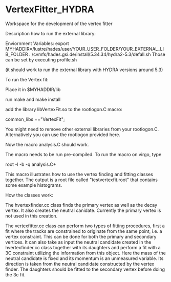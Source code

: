 
# VertexFitter_HYDRA

Workspace for the development of the vertex fitter

Description how to run the external library:

Enviornment Variables:
export MYHADDIR=/lustre/hades/user/YOUR_USER_FOLDER/YOUR_EXTERNAL_LIB_FOLDER
. /cvmfs/hades.gsi.de/install/5.34.34/hydra2-5.3/defall.sh
Those can be set by executing profile.sh

(it should work to run the external library with HYDRA versions around 5.3)

To run the Vertex fit:

Place it in $MYHADDIR/lib

run make 
and make install

add the library libVertexFit.so to the rootlogon.C macro:

common_libs +="VertexFit";

You might need to remove other external libraries from your rootlogon.C.
Alternatively you can use the rootlogon provided here.

Now the macro analysis.C should work.

The macro needs to be run pre-compiled. To run the macro on virgo, type

root -l -b -q analysis.C+

This macro illustrates how to use the vertex finding and fitting classes together. The output is a root file called "testvertexfit.root" that contains some example histograms.

How the classes work:

The hvertexfinder.cc class finds the primary vertex as well as the decay vertex. It also creates the neutral canidate. Currently the primary vertex is not used in this creation. 

The vertexfitter.cc class can perform two types of fitting procedures, first a fit where the tracks are constrained to originate from the same point, i.e. a vertex constraint. This can be done for both the primary and secondary vertices. It can also take as input the neutral candidate created in the hvertexfinder.cc class together with its daughters and perform a fit with a 3C constraint utilizing the information from this object. Here the mass of the neutral candidate is fixed and its momentum is an unmeasured variable. Its direction is taken from the neutral candidate constructed by the vertex finder. The daughters should be fitted to the secondary vertex before doing the 3c fit.
